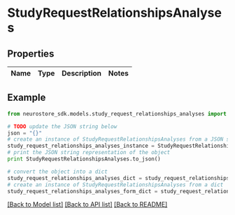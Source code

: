 # StudyRequestRelationshipsAnalyses


## Properties
Name | Type | Description | Notes
------------ | ------------- | ------------- | -------------

## Example

```python
from neurostore_sdk.models.study_request_relationships_analyses import StudyRequestRelationshipsAnalyses

# TODO update the JSON string below
json = "{}"
# create an instance of StudyRequestRelationshipsAnalyses from a JSON string
study_request_relationships_analyses_instance = StudyRequestRelationshipsAnalyses.from_json(json)
# print the JSON string representation of the object
print StudyRequestRelationshipsAnalyses.to_json()

# convert the object into a dict
study_request_relationships_analyses_dict = study_request_relationships_analyses_instance.to_dict()
# create an instance of StudyRequestRelationshipsAnalyses from a dict
study_request_relationships_analyses_form_dict = study_request_relationships_analyses.from_dict(study_request_relationships_analyses_dict)
```
[[Back to Model list]](../README.md#documentation-for-models) [[Back to API list]](../README.md#documentation-for-api-endpoints) [[Back to README]](../README.md)


